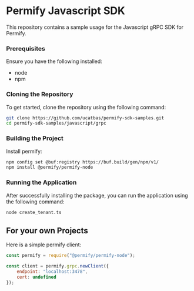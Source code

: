 # Permify Javascript SDK

This repository contains a sample usage for the Javascript gRPC SDK for Permify.

### Prerequisites

Ensure you have the following installed:
- node
- npm

### Cloning the Repository

To get started, clone the repository using the following command:

```sh
git clone https://github.com/ucatbas/permify-sdk-samples.git
cd permify-sdk-samples/javascript/grpc
```

### Building the Project

Install permify:
```sh
npm config set @buf:registry https://buf.build/gen/npm/v1/
npm install @permify/permify-node
```

### Running the Application

After successfully installing the package, you can run the application using the following command:
```sh
node create_tenant.ts
```

## For your own Projects

Here is a simple permify client:

```javascript
const permify = require("@permify/permify-node");

const client = permify.grpc.newClient({
    endpoint: "localhost:3478",
    cert: undefined
});
```
